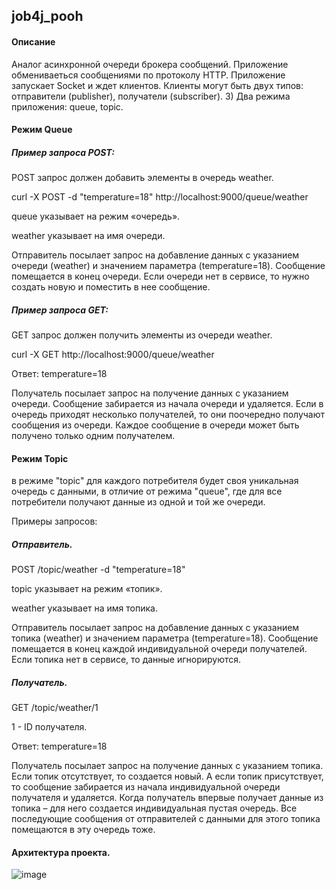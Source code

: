 ## job4j_pooh


#### Описание

Аналог асинхронной очереди брокера сообщений. Приложение обмениваеться сообщениями по протоколу HTTP.
Приложение запускает Socket и ждет клиентов. Клиенты могут быть двух типов: отправители (publisher), получатели (subscriber).
3) Два режима приложения: queue, topic.

#### Режим Queue

##### Пример запроса POST:
POST запрос должен добавить элементы в очередь weather.

curl -X POST -d "temperature=18" http://localhost:9000/queue/weather

queue указывает на режим «очередь».

weather указывает на имя очереди. 

Отправитель посылает запрос на добавление данных с указанием очереди (weather) и значением параметра (temperature=18). Сообщение помещается в конец очереди. Если очереди нет в сервисе, то нужно создать новую и поместить в нее сообщение.

##### Пример запроса GET:

GET запрос должен получить элементы из очереди weather.

curl -X GET http://localhost:9000/queue/weather

Ответ: temperature=18

Получатель посылает запрос на получение данных с указанием очереди. Сообщение забирается из начала очереди и удаляется.
Если в очередь приходят несколько получателей, то они поочередно получают сообщения из очереди.
Каждое сообщение в очереди может быть получено только одним получателем.

#### Режим Topic
в режиме "topic" для каждого потребителя будет своя уникальная очередь с данными, в отличие от режима "queue", где для все потребители получают данные из одной и той же очереди.

Примеры запросов:

##### Отправитель.

POST /topic/weather -d "temperature=18"

topic указывает на режим «топик».

weather указывает на имя топика.

Отправитель посылает запрос на добавление данных с указанием топика (weather) и значением параметра (temperature=18). Сообщение помещается в конец каждой индивидуальной очереди получателей. Если топика нет в сервисе, то данные игнорируются.

##### Получатель.

GET /topic/weather/1

1 - ID получателя.

Ответ: temperature=18

Получатель посылает запрос на получение данных с указанием топика. Если топик отсутствует, то создается новый. А если топик присутствует, то сообщение забирается из начала индивидуальной очереди получателя и удаляется. Когда получатель впервые получает данные из топика – для него создается индивидуальная пустая очередь. Все последующие сообщения от отправителей с данными для этого топика помещаются в эту очередь тоже.

#### Архитектура проекта.
![image](https://user-images.githubusercontent.com/20035630/159864571-125884cd-bc83-4a10-8dac-747beec575ab.png)
